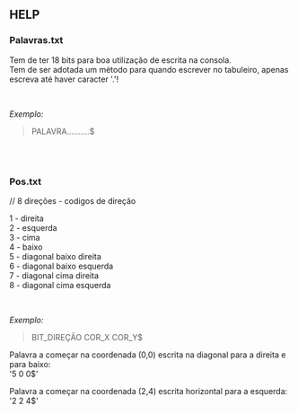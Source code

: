## **HELP**

### Palavras.txt
Tem de ter 18 bits para boa utilização de escrita na consola.  
Tem de ser adotada um método para quando escrever no tabuleiro, apenas escreva até haver caracter '.'!

<br>

*Exemplo:*  
>PALAVRA..........$

<br>
<br>


### Pos.txt

// 8 direções - codigos de direção  
>
1 - direita  
2 - esquerda  
3 - cima  
4 - baixo  
5 - diagonal baixo direita  
6 - diagonal baixo esquerda  
7 - diagonal cima direita  
8 - diagonal cima esquerda  

<br>

*Exemplo:*  
>BIT_DIREÇÃO COR_X COR_Y$

Palavra a começar na coordenada (0,0) escrita na diagonal para a direita e para baixo:  
'5 0 0$'

Palavra a começar na coordenada (2,4) escrita horizontal para a esquerda:  
'2 2 4$'